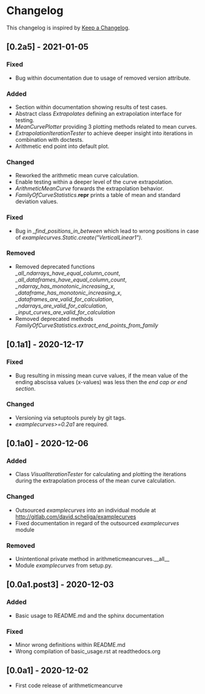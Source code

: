 # Changelog
This changelog is inspired by [Keep a Changelog](https://keepachangelog.com/en/1.0.0/).
## [0.2a5] - 2021-01-05
### Fixed
- Bug within documentation due to usage of removed version attribute.

### Added
- Section within documentation showing results of test cases. 
- Abstract class *Extrapolates* defining an extrapolation interface for testing.
- *MeanCurvePlotter* providing 3 plotting methods related to mean curves.
- *ExtrapolationIterationTester* to achieve deeper insight into iterations in
  combination with doctests.
- Arithmetic end point into default plot.

### Changed
- Reworked the arithmetic mean curve calculation.
- Enable testing within a deeper level of the curve extrapolation.
- *ArithmeticMeanCurve* forwards the extrapolation behavior.
- *FamilyOfCurveStatistics*.__repr__ prints a table of mean and standard
  deviation values.

### Fixed
- Bug in *_find_positions_in_between* which lead to wrong positions
  in case of *examplecurves.Static.create("VerticalLinear1")*.

### Removed
- Removed deprecated functions *_all_ndarrays_have_equal_column_count*, 
  *_all_dataframes_have_equal_column_count*, *_ndarray_has_monotonic_increasing_x*,
  *_dataframe_has_monotonic_increasing_x*, *_dataframes_are_valid_for_calculation*,
  *_ndarrays_are_valid_for_calculation*, *_input_curves_are_valid_for_calculation*
- Removed deprecated methods *FamilyOfCurveStatistics.extract_end_points_from_family*

## [0.1a1] - 2020-12-17
### Fixed
- Bug resulting in missing mean curve values, if the mean value of the ending abscissa
  values (x-values) was less then the *end cap or end section*.

### Changed
- Versioning via setuptools purely by git tags.
- *examplecurves>=0.2a1* are required.

## [0.1a0] - 2020-12-06
### Added
- Class *VisualIterationTester* for calculating and plotting the iterations
  during the extrapolation process of the mean curve calculation.

### Changed
- Outsourced *examplecurves* into an individual module at 
  http://gitlab.com/david.scheliga/examplecurves
- Fixed documentation in regard of the outsourced *examplecurves* module

### Removed
- Unintentional private method in arithmeticmeancurves.\_\_all\_\_
- Module *examplecurves* from setup.py.

## [0.0a1.post3] - 2020-12-03
### Added
- Basic usage to README.md and the sphinx documentation

### Fixed
- Minor wrong definitions within README.md
- Wrong compilation of basic_usage.rst at readthedocs.org

## [0.0a1] - 2020-12-02
- First code release of arithmeticmeancurve
